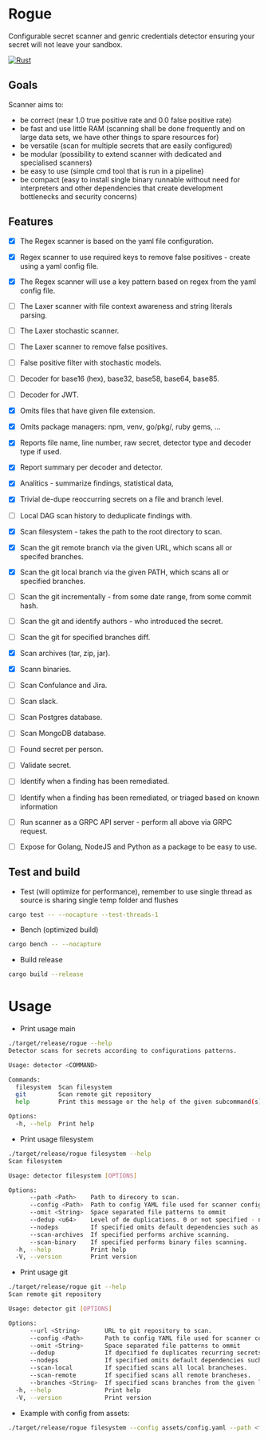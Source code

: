 # Rogue

Configurable secret scanner and genric credentials detector ensuring your secret will not leave your sandbox.

[![Rust](https://github.com/OpenSourceScannerCollective/static_scanner/actions/workflows/rust.yml/badge.svg)](https://github.com/OpenSourceScannerCollective/static_scanner/actions/workflows/rust.yml)

## Goals

Scanner aims to:
  - be correct (near 1.0 true positive rate and 0.0 false positive rate)
  - be fast and use little RAM (scanning shall be done frequently and on large data sets, we have other things to spare resources for)
  - be versatile (scan for multiple secrets that are easily configured)
  - be modular (possibility to extend scanner with dedicated and specialised scanners)
  - be easy to use (simple cmd tool that is run in a pipeline)
  - be compact (easy to install single binary runnable without need for interpreters and other dependencies that create development bottlenecks and security concerns)


## Features

- [x] The Regex scanner is based on the yaml file configuration.
- [x] Regex scanner to use required keys to remove false positives - create using a yaml config file.
- [x] The Regex scanner will use a key pattern based on regex from the yaml config file.
- [ ] The Laxer scanner with file context awareness and string literals parsing.
- [ ] The Laxer stochastic scanner.
- [ ] The Laxer scanner to remove false positives.
- [ ] False positive filter with stochastic models.
- [ ] Decoder for base16 (hex), base32, base58, base64, base85.
- [ ] Decoder for JWT.
- [x] Omits files that have given file extension.
- [x] Omits package managers: npm, venv, go/pkg/, ruby gems, ...
- [x] Reports file name, line number, raw secret, detector type and decoder type if used.
- [x] Report summary per decoder and detector.
- [x] Analitics - summarize findings, statistical data,
- [x] Trivial de-dupe reoccurring secrets on a file and branch level.
- [ ] Local DAG scan history to deduplicate findings with.
- [x] Scan filesystem - takes the path to the root directory to scan.
- [x] Scan the git remote branch via the given URL, which scans all or specifed branches.
- [x] Scan the git local branch via the given PATH, which scans all or specified branches.
- [ ] Scan the git incrementally - from some date range, from some commit hash.
- [ ] Scan the git and identify authors - who introduced the secret.
- [ ] Scan the git for specified branches diff.
- [x] Scan archives (tar, zip, jar).
- [x] Scann binaries.
- [ ] Scan Confulance and Jira.
- [ ] Scan slack.
- [ ] Scan Postgres database.
- [ ] Scan MongoDB database.
- [ ] Found secret per person.
- [ ] Validate secret.
- [ ] Identify when a finding has been remediated.
- [ ] Identify when a finding has been remediated, or triaged based on known information
- [ ] Run scanner as a GRPC API server - perform all above via GRPC request.
- [ ] Expose for Golang, NodeJS and Python as a package to be easy to use.


## Test and build

- Test (will optimize for performance), remember to use single thread as source is sharing single temp folder and flushes

```sh
cargo test -- --nocapture --test-threads-1
```
- Bench (optimized build)

```sh
cargo bench -- --nocapture
```

- Build release

```sh
cargo build --release
```

# Usage

- Print usage main

```sh
./target/release/rogue --help
Detector scans for secrets according to configurations patterns.

Usage: detector <COMMAND>

Commands:
  filesystem  Scan filesystem
  git         Scan remote git repository
  help        Print this message or the help of the given subcommand(s)

Options:
  -h, --help  Print help
```

- Print usage filesystem

```sh
./target/release/rogue filesystem --help
Scan filesystem

Usage: detector filesystem [OPTIONS]

Options:
      --path <Path>    Path to direcory to scan.
      --config <Path>  Path to config YAML file used for scanner configuration.
      --omit <String>  Space separated file patterns to ommit
      --dedup <u64>    Level of de duplications. 0 or not specified - no dedup, 1 - file level dedup
      --nodeps         If specified omits default dependencies such as npm, venv, gems, ect.
      --scan-archives  If specified performs archive scanning.
      --scan-binary    If specified performs binary files scanning.
  -h, --help           Print help
  -V, --version        Print version
```

- Print usage git

```sh
./target/release/rogue git --help
Scan remote git repository

Usage: detector git [OPTIONS]

Options:
      --url <String>       URL to git repository to scan.
      --config <Path>      Path to config YAML file used for scanner configuration.
      --omit <String>      Space separated file patterns to ommit
      --dedup              If dpecified fe duplicates recurring secrets. De duplication happens in the order of scanners in the config file.
      --nodeps             If specified omits default dependencies such as npm, venv, gems, ect.
      --scan-local         If specified scans all local brancheses.
      --scan-remote        If specified scans all remote brancheses.
      --branches <String>  If specified scans branches from the given list, otherwise HEAD is scanned or all branches with flag --scan-local or -scan-remote.
  -h, --help               Print help
  -V, --version            Print version
```


- Example with config from assets:

```sh
./target/release/rogue filesystem --config assets/config.yaml --path <folder-with-expired-creds-to-scan>
```
